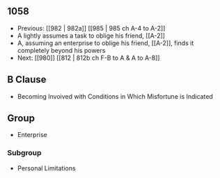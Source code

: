 ## 1058
- Previous: [[982 | 982a]] [[985 | 985 ch A-4 to A-2]] 
- A lightly assumes a task to oblige his friend, [[A-2]]
- A, assuming an enterprise to oblige his friend, [[A-2]], finds it completely beyond his powers
- Next: [[980]] [[812 | 812b ch F-B to A &amp; A to A-8]] 

## B Clause
- Becoming Invoived with Conditions in Which Misfortune is Indicated

## Group
- Enterprise

### Subgroup
- Personal Limitations


